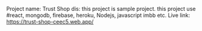 Project name: Trust Shop
dis: this project is sample project. this project use #react, mongodb, firebase, heroku, Nodejs, javascript imbb etc.
Live link: https://trust-shop-ceec5.web.app/
